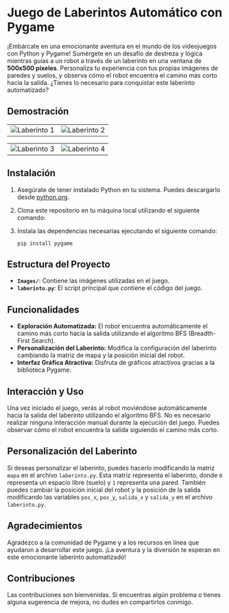 # Juego de Laberintos Automático con Pygame

¡Embárcate en una emocionante aventura en el mundo de los videojuegos con Python y Pygame! Sumérgete en un desafío de destreza y lógica mientras guías a un robot a través de un laberinto en una ventana de **500x500 píxeles**. Personaliza tu experiencia con tus propias imágenes de paredes y suelos, y observa cómo el robot encuentra el camino más corto hacia la salida. ¿Tienes lo necesario para conquistar este laberinto automatizado?

## Demostración

<table>
  <tr>
    <td><img src="https://github.com/santiagolassog/Juego-de-Laberintos-Automatico-con-Pygame/assets/27078128/584dcd91-5326-451b-8611-dc078e986dac" alt="Laberinto 1"></td>
    <td><img src="https://github.com/santiagolassog/Juego-de-Laberintos-Automatico-con-Pygame/assets/27078128/5e816e6a-2230-4914-b45c-67185c68e0c0" alt="Laberinto 2"></td>
  </tr>
</table>

<table>
  <tr>
    <td><img src="https://github.com/santiagolassog/Juego-de-Laberintos-Automatico-con-Pygame/assets/27078128/f305a264-00fd-492d-886f-f6046c273eff" alt="Laberinto 3"></td>
    <td><img src="https://github.com/santiagolassog/Juego-de-Laberintos-Automatico-con-Pygame/assets/27078128/0b69a650-6ba2-4944-9b6e-74f1e0a804c5" alt="Laberinto 4"></td>
  </tr>
</table>

## Instalación

1. Asegúrate de tener instalado Python en tu sistema. Puedes descargarlo desde [python.org](https://www.python.org/downloads/).
2. Clona este repositorio en tu máquina local utilizando el siguiente comando:
3. Instala las dependencias necesarias ejecutando el siguiente comando:

    ```
    pip install pygame
    ```

## Estructura del Proyecto

- **`Images/`**: Contiene las imágenes utilizadas en el juego.
- **`laberinto.py`**: El script principal que contiene el código del juego.
  
## Funcionalidades

- **Exploración Automatizada:** El robot encuentra automáticamente el camino más corto hacia la salida utilizando el algoritmo BFS (Breadth-First Search).
- **Personalización del Laberinto:** Modifica la configuración del laberinto cambiando la matriz de mapa y la posición inicial del robot.
- **Interfaz Gráfica Atractiva:** Disfruta de gráficos atractivos gracias a la biblioteca Pygame.

## Interacción y Uso

Una vez iniciado el juego, verás al robot moviéndose automáticamente hacia la salida del laberinto utilizando el algoritmo BFS.
No es necesario realizar ninguna interacción manual durante la ejecución del juego. Puedes observar cómo el robot encuentra la salida siguiendo el camino más corto.

## Personalización del Laberinto

Si deseas personalizar el laberinto, puedes hacerlo modificando la matriz `mapa` en el archivo `laberinto.py`. Esta matriz representa el laberinto, donde `0` representa un espacio libre (suelo) y `1` representa una pared.
También puedes cambiar la posición inicial del robot y la posición de la salida modificando las variables `pos_x`, `pos_y`, `salida_x` y `salida_y` en el archivo `laberinto.py`.

## Agradecimientos

Agradezco a la comunidad de Pygame y a los recursos en línea que ayudaron a desarrollar este juego. ¡La aventura y la diversión te esperan en este emocionante laberinto automatizado!

## Contribuciones

Las contribuciones son bienvenidas. Si encuentras algún problema o tienes alguna sugerencia de mejora, no dudes en compartirlos conmigo.
